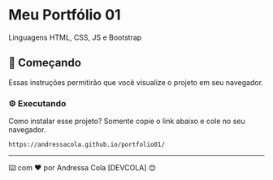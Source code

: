# Meu Portfólio 01

Linguagens HTML, CSS, JS e Bootstrap

## 🚀 Começando

Essas instruções permitirão que você visualize o projeto em seu navegador.


### ⚙️ Executando

Como instalar esse projeto?
Somente copie o link abaixo e cole no seu navegador.

```
https://andressacola.github.io/portfolio01/
```

---
⌨️ com ❤️ por Andressa Cola [DEVCOLA] 😊
